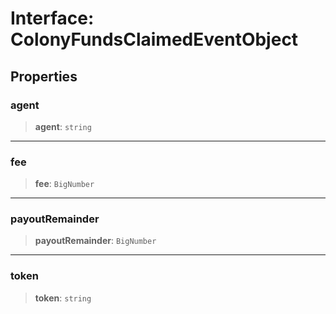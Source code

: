 # Interface: ColonyFundsClaimedEventObject

## Properties

### agent

> **agent**: `string`

***

### fee

> **fee**: `BigNumber`

***

### payoutRemainder

> **payoutRemainder**: `BigNumber`

***

### token

> **token**: `string`
